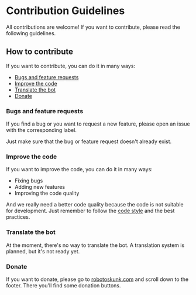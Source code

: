 # Contribution Guidelines
All contributions are welcome! If you want to contribute, please read the
following guidelines.

## How to contribute
If you want to contribute, you can do it in many ways:
- [Bugs and feature requests](#bugs-and-feature-requests)
- [Improve the code](#improve-the-code)
- [Translate the bot](#translate-the-bot)
- [Donate](#donate)

### Bugs and feature requests
If you find a bug or you want to request a new feature, please open an issue
with the corresponding label.

Just make sure that the bug or feature request doesn't already exist.

### Improve the code
If you want to improve the code, you can do it in many ways:
- Fixing bugs
- Adding new features
- Improving the code quality

And we really need a better code quality because the code is not suitable for
development.
Just remember to follow the [code style](CODING_STYLE.md) and the best practices.

### Translate the bot
At the moment, there's no way to translate the bot. A translation system is
planned, but it's not ready yet.

### Donate
If you want to donate, please go to [robotoskunk.com](https://robotoskunk.com/)
and scroll down to the footer.
There you'll find some donation buttons.
